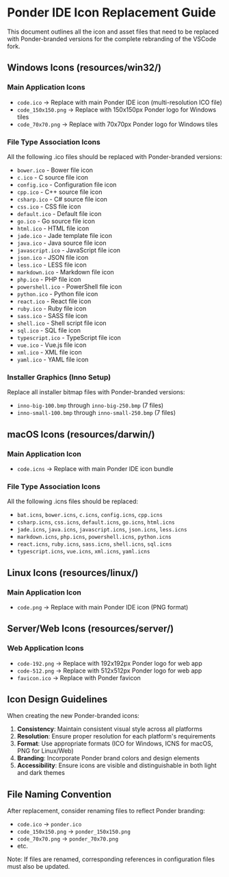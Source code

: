 # Ponder IDE Icon Replacement Guide

This document outlines all the icon and asset files that need to be replaced with Ponder-branded versions for the complete rebranding of the VSCode fork.

## Windows Icons (resources/win32/)

### Main Application Icons
- `code.ico` → Replace with main Ponder IDE icon (multi-resolution ICO file)
- `code_150x150.png` → Replace with 150x150px Ponder logo for Windows tiles
- `code_70x70.png` → Replace with 70x70px Ponder logo for Windows tiles

### File Type Association Icons
All the following .ico files should be replaced with Ponder-branded versions:
- `bower.ico` - Bower file icon
- `c.ico` - C source file icon
- `config.ico` - Configuration file icon
- `cpp.ico` - C++ source file icon
- `csharp.ico` - C# source file icon
- `css.ico` - CSS file icon
- `default.ico` - Default file icon
- `go.ico` - Go source file icon
- `html.ico` - HTML file icon
- `jade.ico` - Jade template file icon
- `java.ico` - Java source file icon
- `javascript.ico` - JavaScript file icon
- `json.ico` - JSON file icon
- `less.ico` - LESS file icon
- `markdown.ico` - Markdown file icon
- `php.ico` - PHP file icon
- `powershell.ico` - PowerShell file icon
- `python.ico` - Python file icon
- `react.ico` - React file icon
- `ruby.ico` - Ruby file icon
- `sass.ico` - SASS file icon
- `shell.ico` - Shell script file icon
- `sql.ico` - SQL file icon
- `typescript.ico` - TypeScript file icon
- `vue.ico` - Vue.js file icon
- `xml.ico` - XML file icon
- `yaml.ico` - YAML file icon

### Installer Graphics (Inno Setup)
Replace all installer bitmap files with Ponder-branded versions:
- `inno-big-100.bmp` through `inno-big-250.bmp` (7 files)
- `inno-small-100.bmp` through `inno-small-250.bmp` (7 files)

## macOS Icons (resources/darwin/)

### Main Application Icon
- `code.icns` → Replace with main Ponder IDE icon bundle

### File Type Association Icons
All the following .icns files should be replaced:
- `bat.icns`, `bower.icns`, `c.icns`, `config.icns`, `cpp.icns`
- `csharp.icns`, `css.icns`, `default.icns`, `go.icns`, `html.icns`
- `jade.icns`, `java.icns`, `javascript.icns`, `json.icns`, `less.icns`
- `markdown.icns`, `php.icns`, `powershell.icns`, `python.icns`
- `react.icns`, `ruby.icns`, `sass.icns`, `shell.icns`, `sql.icns`
- `typescript.icns`, `vue.icns`, `xml.icns`, `yaml.icns`

## Linux Icons (resources/linux/)

### Main Application Icon
- `code.png` → Replace with main Ponder IDE icon (PNG format)

## Server/Web Icons (resources/server/)

### Web Application Icons
- `code-192.png` → Replace with 192x192px Ponder logo for web app
- `code-512.png` → Replace with 512x512px Ponder logo for web app
- `favicon.ico` → Replace with Ponder favicon

## Icon Design Guidelines

When creating the new Ponder-branded icons:

1. **Consistency**: Maintain consistent visual style across all platforms
2. **Resolution**: Ensure proper resolution for each platform's requirements
3. **Format**: Use appropriate formats (ICO for Windows, ICNS for macOS, PNG for Linux/Web)
4. **Branding**: Incorporate Ponder brand colors and design elements
5. **Accessibility**: Ensure icons are visible and distinguishable in both light and dark themes

## File Naming Convention

After replacement, consider renaming files to reflect Ponder branding:
- `code.ico` → `ponder.ico`
- `code_150x150.png` → `ponder_150x150.png`
- `code_70x70.png` → `ponder_70x70.png`
- etc.

Note: If files are renamed, corresponding references in configuration files must also be updated.

